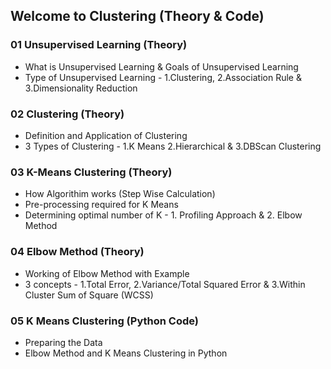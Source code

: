 ## Welcome to Clustering (Theory & Code)

### 01 Unsupervised Learning (Theory)
* What is Unsupervised Learning & Goals of Unsupervised Learning 
* Type of Unsupervised Learning - 1.Clustering, 2.Association Rule & 3.Dimensionality Reduction

### 02 Clustering (Theory)
* Definition and Application of Clustering
* 3 Types of Clustering - 1.K Means 2.Hierarchical & 3.DBScan Clustering

### 03 K-Means Clustering (Theory)
* How Algorithim works (Step Wise Calculation)
* Pre-processing required for K Means
* Determining optimal number of K - 1. Profiling Approach & 2. Elbow Method

### 04 Elbow Method (Theory)
* Working of Elbow Method with Example
* 3 concepts - 1.Total Error, 2.Variance/Total Squared Error & 3.Within Cluster Sum of Square (WCSS)

### 05 K Means Clustering (Python Code)
* Preparing the Data
* Elbow Method and K Means Clustering in Python
